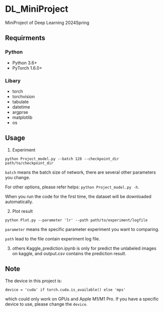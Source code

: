 # DL_MiniProject
MiniProject of Deep Learning 2024Spring
## Requirments

### Python
- Python 3.6+
- PyTorch 1.6.0+
### Libary
- torch
- torchvision
- tabulate
- datetime
- argprse
- matplotlib
- os

## Usage

1. Experiment

```
python Project_model.py --batch 128 --checkpoint_dir path/to/checkpoint_dir
```
`batch` means the batch size of network, there are several other parameters you change. 

For other options, please refer helps: `python Project_model.py -h`.

When you run the code for the first time, the dataset will be downloaded automatically.

2. Plot result

```
python Plot.py --parameter 'lr' --path path/to/experiment/logfile
```
`parameter` means the specific parameter experiment you want to comparing.

`path` lead to the file contain experiment log file.

3. others
   Kaggle_prediction.ipynb is only for predict the unlabeled images on kaggle, and output.csv contains the prediction result.

## Note
The device in this project is:

```
device = 'cuda' if torch.cuda.is_available() else 'mps'
```

which could only work on GPUs and Apple M1/M1 Pro. If you have a specific device to use, please change the `device`.
